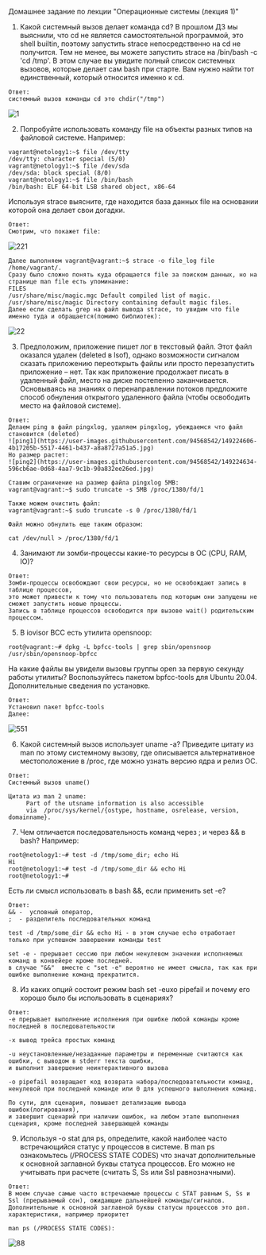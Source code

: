 Домашнее задание по лекции "Операционные системы (лекция 1)"

1. Какой системный вызов делает команда cd? В прошлом ДЗ мы выяснили, что cd не является самостоятельной программой, это shell builtin, поэтому запустить strace непосредственно на cd не получится. Тем не менее, вы можете запустить strace на /bin/bash -c 'cd /tmp'. В этом случае вы увидите полный список системных вызовов, которые делает сам bash при старте. Вам нужно найти тот единственный, который относится именно к cd.
```
Ответ:
системный вызов команды cd это chdir("/tmp")  
```
![1](https://user-images.githubusercontent.com/94568542/148833652-173b66e0-38fd-46a5-9734-2e1cf700d0b3.jpg)


2. Попробуйте использовать команду file на объекты разных типов на файловой системе. Например:
```
vagrant@netology1:~$ file /dev/tty
/dev/tty: character special (5/0)
vagrant@netology1:~$ file /dev/sda
/dev/sda: block special (8/0)
vagrant@netology1:~$ file /bin/bash
/bin/bash: ELF 64-bit LSB shared object, x86-64
```
Используя strace выясните, где находится база данных file на основании которой она делает свои догадки.
```
Ответ:
Смотрим, что покажет file:
```
![221](https://user-images.githubusercontent.com/94568542/149219768-f9359917-0718-4a92-8a6f-ce793dfe64fd.jpg)
```
Далее выполняем vagrant@vagrant:~$ strace -o file_log file /home/vagrant/. 
Сразу было сложно понять куда обращается file за поиском данных, но на странице man file есть упоминание:
FILES
/usr/share/misc/magic.mgc Default compiled list of magic.
/usr/share/misc/magic Directory containing default magic files.
Далее если сделать grep на файл вывода strace, то увидим что file именно туда и обращается(помимо библиотек):
```
![22](https://user-images.githubusercontent.com/94568542/149220121-55b15180-4bd5-4181-987b-b123a0d79ead.jpg)

3. Предположим, приложение пишет лог в текстовый файл. Этот файл оказался удален (deleted в lsof), однако возможности сигналом сказать приложению переоткрыть файлы или просто перезапустить приложение – нет. Так как приложение продолжает писать в удаленный файл, место на диске постепенно заканчивается. Основываясь на знаниях о перенаправлении потоков предложите способ обнуления открытого удаленного файла (чтобы освободить место на файловой системе).
```
Ответ:
Делаем ping в файл pingxlog, удаляем pingxlog, убеждаемся что файл становится (deleted)
![ping1](https://user-images.githubusercontent.com/94568542/149224606-4b17205b-5517-4461-b437-a8a8727a51a5.jpg)
Но размер растет:
![ping2](https://user-images.githubusercontent.com/94568542/149224634-596cb6ae-0d68-4aa7-9c1b-90a832ee26ed.jpg)

Ставим ограничение на размер файла pingxlog 5MB:
vagrant@vagrant:~$ sudo truncate -s 5MB /proc/1380/fd/1

Также можем очистить файл:
vagrant@vagrant:~$ sudo truncate -s 0 /proc/1380/fd/1

Файл можно обнулить еще таким образом: 

cat /dev/null > /proc/1380/fd/1
```
4. Занимают ли зомби-процессы какие-то ресурсы в ОС (CPU, RAM, IO)?
```
Ответ:
Зомби-процессы освобождают свои ресурсы, но не освобождают запись в таблице процессов, 
это может привести к тому что пользователь под которым они запущены не сможет запустить новые процессы. 
Запись в таблице процессов освободится при вызове wait() родительским процессом. 
```
5. В iovisor BCC есть утилита opensnoop:
```
root@vagrant:~# dpkg -L bpfcc-tools | grep sbin/opensnoop
/usr/sbin/opensnoop-bpfcc
```
На какие файлы вы увидели вызовы группы open за первую секунду работы утилиты? Воспользуйтесь пакетом bpfcc-tools для Ubuntu 20.04. Дополнительные сведения по установке.
```
Ответ:
Установил пакет bpfcc-tools
Далее:
```
![551](https://user-images.githubusercontent.com/94568542/149229341-b59ecbf4-4a48-4ea1-a98c-9cf2aaaf9deb.jpg)

6. Какой системный вызов использует uname -a? Приведите цитату из man по этому системному вызову, где описывается альтернативное местоположение в /proc, где можно узнать версию ядра и релиз ОС.
```
Ответ:
Системный вызов uname()

Цитата из man 2 uname:
     Part of the utsname information is also accessible 
     via  /proc/sys/kernel/{ostype, hostname, osrelease, version, domainname}.                 
```

7. Чем отличается последовательность команд через ; и через && в bash? Например:
```
root@netology1:~# test -d /tmp/some_dir; echo Hi
Hi
root@netology1:~# test -d /tmp/some_dir && echo Hi
root@netology1:~#
```
Есть ли смысл использовать в bash &&, если применить set -e?
```
Ответ:
&& -  условный оператор, 
;  - разделитель последовательных команд

test -d /tmp/some_dir && echo Hi - в этом случае echo отработает только при успешном завершении команды test

set -e - прерывает сессию при любом ненулевом значении исполняемых команд в конвейере кроме последней.
в случае "&&"  вместе с "set -e" вероятно не имеет смысла, так как при ошибке выполнение команд прекратится. 
```
8. Из каких опций состоит режим bash set -euxo pipefail и почему его хорошо было бы использовать в сценариях?
```
Ответ:
-e прерывает выполнение исполнения при ошибке любой команды кроме последней в последовательности 

-x вывод трейса простых команд

-u неустановленные/незаданные параметры и переменные считаются как ошибки, с выводом в stderr текста ошибки, 
и выполнит завершение неинтерактивного вызова

-o pipefail возвращает код возврата набора/последовательности команд, ненулевой при последней команде или 0 для успешного выполнения команд.

По сути, для сценария, повышает детализацию вывода ошибок(логирования), 
и завершит сценарий при наличии ошибок, на любом этапе выполнения сценария, кроме последней завершающей команды
```
9. Используя -o stat для ps, определите, какой наиболее часто встречающийся статус у процессов в системе. В man ps ознакомьтесь (/PROCESS STATE CODES) что значат дополнительные к основной заглавной буквы статуса процессов. Его можно не учитывать при расчете (считать S, Ss или Ssl равнозначными).
```
Ответ:
В моем случае самые часто встречаемые процессы с STAT равным S, Ss и Ssl (прерываемый сон), ожидающие дальнейшей команды/сигналов.
Дополнительные к основной заглавной буквы статусы процессов это доп. характеристики, например приоритет

man ps (/PROCESS STATE CODES):
```
![88](https://user-images.githubusercontent.com/94568542/149231081-03f56827-f160-4edb-82a6-ae76b3d72445.jpg)




